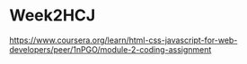 # Week2HCJ
https://www.coursera.org/learn/html-css-javascript-for-web-developers/peer/1nPGO/module-2-coding-assignment
